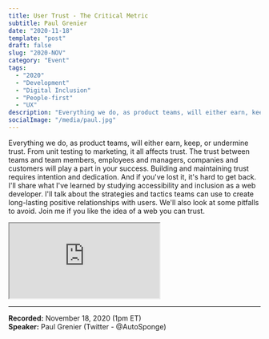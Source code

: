 ```yaml
---
title: User Trust - The Critical Metric
subtitle: Paul Grenier
date: "2020-11-18"
template: "post"
draft: false
slug: "2020-NOV"
category: "Event"
tags:
  - "2020"
  - "Development"
  - "Digital Inclusion"
  - "People-first"
  - "UX"
description: "Everything we do, as product teams, will either earn, keep, or undermine trust. From unit testing to marketing, it all affects trust. The trust between teams and team members, employees and managers, companies and customers will play a part in your success."
socialImage: "/media/paul.jpg"
---
```

Everything we do, as product teams, will either earn, keep, or undermine trust. From unit testing to marketing, it all affects trust. The trust between teams and team members, employees and managers, companies and customers will play a part in your success. Building and maintaining trust requires intention and dedication. And if you've lost it, it's hard to get back. I'll share what I've learned by studying accessibility and inclusion as a web developer. I'll talk about the strategies and tactics teams can use to create long-lasting positive relationships with users. We'll also look at some pitfalls to avoid. Join me if you like the idea of a web you can trust.

<iframe title="User Trust The Critical Metric by Paul Grenier" src="https://www.youtube.com/embed/MOn3pNK59iM" allow="accelerometer; autoplay; encrypted-media; gyroscope; picture-in-picture" allowfullscreen></iframe>

-----
<b>Recorded:</b> November 18, 2020 (1pm ET)<br>
<b>Speaker:</b> Paul Grenier (Twitter - @AutoSponge)